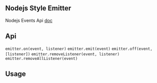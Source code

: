 Nodejs Style Emitter
---

Nodejs Events Api [doc](https://iojs.org/api/events.html)

Api
---

`emitter.on(event, listener)`
`emitter.emit(event)`
`emitter.off(event, [listener])`
`emitter.removeListener(event, listener)`
`emitter.removeAllListener(event)`

Usage
---
